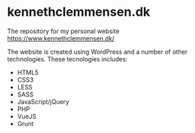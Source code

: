 # kennethclemmensen.dk #

The repository for my personal website https://www.kennethclemmensen.dk/

The website is created using WordPress and a number of other technologies.
These tecnologies includes:
* HTML5
* CSS3
* LESS
* SASS
* JavaScript/jQuery
* PHP
* VueJS
* Grunt